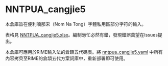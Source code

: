# NNTPUA_cangjie5

本倉庫旨在便利喃那宋（Nom Na Tong）字體私用區部分字符的輸入。

表格見 [NNTPUA_cangjie5.xlsx](https://github.com/Hulenkius/NNTPUA_cangjie5/blob/main/NNTPUA_cangjie5.xlsx)。編制匆忙必然有錯，發現錯誤萬望在Issues提出。

本倉庫可應用於RIME輸入法的倉頡五代碼表。將 [nntpua_cangjie5.yaml](https://github.com/Hulenkius/NNTPUA_cangjie5/blob/main/nntpua_cangjie5.yaml) 中所有內容拷貝至RIME的倉頡五代方案詞庫中，重新部署即可使用。
